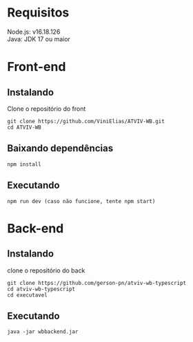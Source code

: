 # Requisitos

Node.js: v16.18.126 <br>
Java: JDK 17 ou maior

# Front-end

## Instalando

Clone o repositório do front

    git clone https://github.com/ViniElias/ATVIV-WB.git
    cd ATVIV-WB

## Baixando dependências

    npm install

## Executando

    npm run dev (caso não funcione, tente npm start)

# Back-end

## Instalando

clone o repositório do back

    git clone https://github.com/gerson-pn/atviv-wb-typescript
    cd atviv-wb-typescript
    cd executavel

## Executando

    java -jar wbbackend.jar
